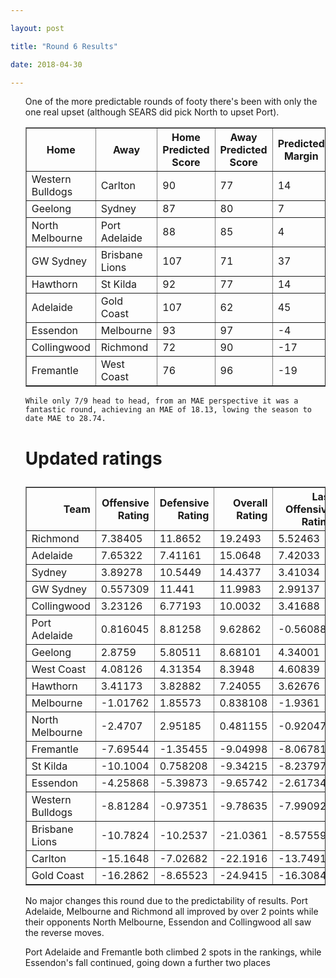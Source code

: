 ```yaml
---

layout: post

title: "Round 6 Results"

date: 2018-04-30

---
```


<ul class="post">

<div class="blurb">



 <p>

One of the more predictable rounds of footy there's been with only the one real upset (although SEARS did pick North to upset Port).

 </p>

<table border="1" class="dataframe">   <thead>     <tr style="text-align: center;">       <th>Home</th>       <th>Away</th>       <th>Home Predicted Score</th>       <th>Away Predicted Score</th>       <th>Predicted Margin</th>       <th>Home Score</th>       <th>Away Score</th>       <th>Margin</th>       <th>Error</th>     </tr>   </thead>   <tbody>     <tr>       <td>Western Bulldogs</td>       <td>Carlton</td>       <td>90</td>       <td>77</td>       <td>14</td>       <td>80</td>       <td>59</td>       <td>21</td>       <td>7.42</td>     </tr>     <tr>       <td>Geelong</td>       <td>Sydney</td>       <td>87</td>       <td>80</td>       <td>7</td>       <td>69</td>       <td>86</td>       <td>-17</td>       <td>-24.33</td>     </tr>     <tr>       <td>North Melbourne</td>       <td>Port Adelaide</td>       <td>88</td>       <td>85</td>       <td>4</td>       <td>69</td>       <td>102</td>       <td>-33</td>       <td>-36.59</td>     </tr>     <tr>       <td>GW Sydney</td>       <td>Brisbane Lions</td>       <td>107</td>       <td>71</td>       <td>37</td>       <td>77</td>       <td>43</td>       <td>34</td>       <td>-2.84</td>     </tr>     <tr>       <td>Hawthorn</td>       <td>St Kilda</td>       <td>92</td>       <td>77</td>       <td>14</td>       <td>89</td>       <td>54</td>       <td>35</td>       <td>20.59</td>     </tr>     <tr>       <td>Adelaide</td>       <td>Gold Coast</td>       <td>107</td>       <td>62</td>       <td>45</td>       <td>110</td>       <td>62</td>       <td>48</td>       <td>2.63</td>     </tr>     <tr>       <td>Essendon</td>       <td>Melbourne</td>       <td>93</td>       <td>97</td>       <td>-4</td>       <td>72</td>       <td>108</td>       <td>-36</td>       <td>-32</td>     </tr>     <tr>       <td>Collingwood</td>       <td>Richmond</td>       <td>72</td>       <td>90</td>       <td>-17</td>       <td>70</td>       <td>113</td>       <td>-43</td>       <td>-25.56</td>     </tr>     <tr>       <td>Fremantle</td>       <td>West Coast</td>       <td>76</td>       <td>96</td>       <td>-19</td>       <td>81</td>       <td>89</td>       <td>-8</td>       <td>11.24</td>     </tr>   </tbody> </table>

 <p>

 	While only 7/9 head to head, from an MAE perspective it was a fantastic round, achieving an MAE of 18.13, lowing the season to date MAE to 28.74.  

 </p>



<p>

</p>

<h1>

Updated ratings

</h1>

<table border="1" class="dataframe">   <thead>     <tr style="text-align: right;">       <th>Team</th>       <th>Offensive Rating</th>       <th>Defensive Rating</th>       <th>Overall Rating</th>       <th>Last Offensive Rating</th>       <th>Last Defensive Rating</th>       <th>Last Overall Rating</th>       <th>Overall Change</th>       <th>Change</th>     </tr>   </thead>   <tbody>     <tr>       <td>Richmond</td>       <td>7.38405</td>       <td>11.8652</td>       <td>19.2493</td>       <td>5.52463</td>       <td>11.6796</td>       <td>17.2042</td>       <td>2.045055</td>       <td>0</td>     </tr>     <tr>       <td>Adelaide</td>       <td>7.65322</td>       <td>7.41161</td>       <td>15.0648</td>       <td>7.42033</td>       <td>7.43379</td>       <td>14.8541</td>       <td>0.210707</td>       <td>0</td>     </tr>     <tr>       <td>Sydney</td>       <td>3.89278</td>       <td>10.5449</td>       <td>14.4377</td>       <td>3.41034</td>       <td>9.08076</td>       <td>12.4911</td>       <td>1.946555</td>       <td>0</td>     </tr>     <tr>       <td>GW Sydney</td>       <td>0.557309</td>       <td>11.441</td>       <td>11.9983</td>       <td>2.99137</td>       <td>9.23422</td>       <td>12.2256</td>       <td>-0.227257</td>       <td>0</td>     </tr>     <tr>       <td>Collingwood</td>       <td>3.23126</td>       <td>6.77193</td>       <td>10.0032</td>       <td>3.41688</td>       <td>8.63135</td>       <td>12.0482</td>       <td>-2.045055</td>       <td>0</td>     </tr>     <tr>       <td>Port Adelaide</td>       <td>0.816045</td>       <td>8.81258</td>       <td>9.62862</td>       <td>-0.560883</td>       <td>7.26235</td>       <td>6.70147</td>       <td>2.927154</td>       <td>2</td>     </tr>     <tr>       <td>Geelong</td>       <td>2.8759</td>       <td>5.80511</td>       <td>8.68101</td>       <td>4.34001</td>       <td>6.28756</td>       <td>10.6276</td>       <td>-1.946555</td>       <td>-1</td>     </tr>     <tr>       <td>West Coast</td>       <td>4.08126</td>       <td>4.31354</td>       <td>8.3948</td>       <td>4.60839</td>       <td>4.68591</td>       <td>9.2943</td>       <td>-0.899503</td>       <td>-1</td>     </tr>     <tr>       <td>Hawthorn</td>       <td>3.41173</td>       <td>3.82882</td>       <td>7.24055</td>       <td>3.62676</td>       <td>1.96643</td>       <td>5.59319</td>       <td>1.647368</td>       <td>0</td>     </tr>     <tr>       <td>Melbourne</td>       <td>-1.01762</td>       <td>1.85573</td>       <td>0.838108</td>       <td>-1.9361</td>       <td>0.214383</td>       <td>-1.72171</td>       <td>2.559822</td>       <td>1</td>     </tr>     <tr>       <td>North Melbourne</td>       <td>-2.4707</td>       <td>2.95185</td>       <td>0.481155</td>       <td>-0.92047</td>       <td>4.32878</td>       <td>3.40831</td>       <td>-2.927154</td>       <td>-1</td>     </tr>     <tr>       <td>Fremantle</td>       <td>-7.69544</td>       <td>-1.35455</td>       <td>-9.04998</td>       <td>-8.06781</td>       <td>-1.88168</td>       <td>-9.94949</td>       <td>0.899503</td>       <td>2</td>     </tr>     <tr>       <td>St Kilda</td>       <td>-10.1004</td>       <td>0.758208</td>       <td>-9.34215</td>       <td>-8.23797</td>       <td>0.543186</td>       <td>-7.69479</td>       <td>-1.647368</td>       <td>0</td>     </tr>     <tr>       <td>Essendon</td>       <td>-4.25868</td>       <td>-5.39873</td>       <td>-9.65742</td>       <td>-2.61734</td>       <td>-4.48026</td>       <td>-7.09759</td>       <td>-2.559822</td>       <td>-2</td>     </tr>     <tr>       <td>Western Bulldogs</td>       <td>-8.81284</td>       <td>-0.97351</td>       <td>-9.78635</td>       <td>-7.99092</td>       <td>-2.38914</td>       <td>-10.3801</td>       <td>0.593709</td>       <td>0</td>     </tr>     <tr>       <td>Brisbane Lions</td>       <td>-10.7824</td>       <td>-10.2537</td>       <td>-21.0361</td>       <td>-8.57559</td>       <td>-12.6878</td>       <td>-21.2634</td>       <td>0.227257</td>       <td>0</td>     </tr>     <tr>       <td>Carlton</td>       <td>-15.1648</td>       <td>-7.02682</td>       <td>-22.1916</td>       <td>-13.7491</td>       <td>-7.84874</td>       <td>-21.5979</td>       <td>-0.593709</td>       <td>0</td>     </tr>     <tr>       <td>Gold Coast</td>       <td>-16.2862</td>       <td>-8.65523</td>       <td>-24.9415</td>       <td>-16.3084</td>       <td>-8.42234</td>       <td>-24.7307</td>       <td>-0.210707</td>       <td>0</td>     </tr>   </tbody> </table>
<p>

No major changes this round due to the predictability of results. Port Adelaide, Melbourne and Richmond all improved by over 2 points while their opponents North Melbourne, Essendon and Collingwood all saw the reverse moves.
</p>
<p>Port Adelaide and Fremantle both climbed 2 spots in the rankings, while Essendon's fall continued, going down a further two places </p>

</div><!-- /.blurb -->	

</ul>

